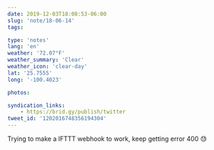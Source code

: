 ```yaml
---
date: 2019-12-03T18:08:53-06:00
slug: 'note/18-06-14'
tags:

type: 'notes'
lang: 'en'
weather: '72.07°F'
weather_summary: 'Clear'
weather_icon: 'clear-day'
lat: '25.7555'
long: '-100.4023'

photos:

syndication_links:
    - https://brid.gy/publish/twitter
tweet_id: '1202016748356194304'
---
```

Trying to make a IFTTT webhook to work, keep getting error 400 😓